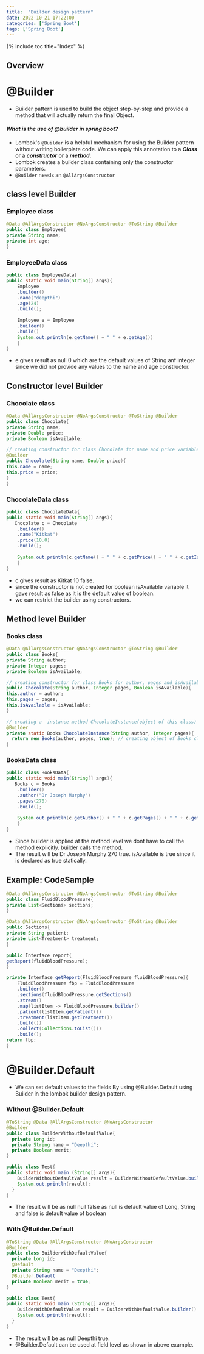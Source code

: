 ```yaml
---
title:  "Builder design pattern"
date: 2022-10-21 17:22:00
categories: ['Spring Boot']
tags: ['Spring Boot']
---
```


{% include toc title="Index" %}

## Overview
# @Builder

* Builder pattern is used to build the object step-by-step and provide a method that will actually return the final Object.
#### ***What is the use of @builder in spring boot?***
* Lombok's `@Builder` is a helpful mechanism for using the Builder pattern without writing boilerplate code. We can apply this annotation to a ***Class*** or a ***constructor***  or a ***method***.
* Lombok creates a builder class containing only the constructor parameters.
* `@Builder` needs an `@AllArgsConstructor`

## class level Builder
### Employee class
``` java
@Data @AllArgsConstructor @NoArgsConstructor @ToString @Builder
public class Employee{
private String name;
private int age;
}
```

### EmployeeData class
``` java
public class EmployeeData{
public static void main(String[] args){
    Employee
    .builder()
    .name("deepthi")
    .age(24)
    .build();
    
    Employee e = Employee
    .builder()
    .build()
    System.out.println(e.getName() + " " + e.getAge())
    }
}
```
* e gives result as null 0 which are the default values of String anf integer since we did not provide any values to the name and age constructor.

## Constructor level Builder
### Chocolate class
``` java
@Data @AllArgsConstructor @NoArgsConstructor @ToString @Builder
public class Chocolate{
private String name;
private Double price;
private Boolean isAvailable;

// creating constructor for class Chocolate for name and price variables
@Builder
public Chocolate(String name, Double price){
this.name = name;
this.price = price;
}
}
```

### ChocolateData class
``` java
public class ChocolateData{
public static void main(String[] args){
   Chocolate c = Chocolate
    .builder()
    .name("Kitkat")
    .price(10.0)
    .build();
   
    System.out.println(c.getName() + " " + c.getPrice() + " " + c.getIsAvailable())
    }
}
```
* c gives result as Kitkat 10 false.
* since the constructor is not created for boolean isAvailable variable it gave result as false as it is the default value of boolean.
* we can restrict the builder using constructors. 

## Method level Builder
### Books class
``` java
@Data @AllArgsConstructor @NoArgsConstructor @ToString @Builder
public class Books{
private String author;
private Integer pages;
private Boolean isAvailable;

// creating constructor for class Books for author, pages and isAvailable variables
public Chocolate(String author, Integer pages, Boolean isAvailable){
this.author = author;
this.pages = pages;
this.isAvailable = isAvailable;
}

// creating a  instance method ChocolateInstance(object of this class)
@Builder
private static Books ChocolateInstance(String author, Integer pages){
  return new Books(author, pages, true); // creating object of Books class
}
```

### BooksData class
``` java
public class BooksData{
public static void main(String[] args){
   Books c = Books
    .builder()
    .author("Dr Joseph Murphy")
    .pages(270)
    .build();
   
    System.out.println(c.getAuthor() + " " + c.getPages() + " " + c.getIsAvailable())
    }
}
```
* Since builder is applied at the method level we dont have to call the method explicitly. builder calls the method.
* The result will be Dr Joseph Murphy 270 true. isAvailable is true since it is declared as true statically. 

## Example: CodeSample

``` java
@Data @AllArgsConstructor @NoArgsConstructor @ToString @Builder
public class FluidBloodPressure{
private List<Sections> sections;
}
```

``` java
@Data @AllArgsConstructor @NoArgsConstructor @ToString @Builder
public Sections{
private String patient;
private List<Treatment> treatment;
}
```

``` java 
public Interface report{
getReport(fluidBloodPressure);
}
```

``` java
private Interface getReport(FluidBloodPressure fluidBloodPressure){
    FluidBloodPressure fbp = FluidBloodPressure
    .builder()
    .sections(fluidBloodPressure.getSections()
    .stream()
    .map(listItem -> FluidBloodPressure.builder()
    .patient(listItem.getPatient())
    .treatment(listItem.getTreatment())
    .build())
    .collect(Collections.toList()))
    .build();
return fbp;
}
```
# @Builder.Default
* We can set default values to the fields By using @Builder.Default using Builder in the lombok builder design pattern. 

### Without @Builder.Default
``` java
@ToString @Data @AllArgsConstructor @NoArgsConstructor
@Builder
public class BuilderWithoutDefaultValue{
  private Long id;
  private String name = "Deepthi";
  private Boolean merit;
}
```

``` java
public class Test{
public static void main (String[] args){
    BuilderWithoutDefaultValue result = BuilderWithoutDefaultValue.builder().build();
    System.out.println(result);
  }
}
```
* The result will be as null null false as null is default value of Long, String and false is default value of boolean

### With @Builder.Default
``` java
@ToString @Data @AllArgsConstructor @NoArgsConstructor
@Builder
public class BuilderWithDefaultValue{
  private Long id;
  @Default
  private String name = "Deepthi";
  @Builder.Default
  private Boolean merit = true;
}
```

``` java
public class Test{
public static void main (String[] args){
    BuilderWithDefaultValue result = BuilderWithDefaultValue.builder().build();
    System.out.println(result);
  }
}
```
* The result will be as null Deepthi true.
* @Builder.Default can be used at field level as shown in above example.



